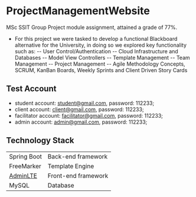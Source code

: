 # ProjectManagementWebsite
MSc SSIT Group Project module assignment, attained a grade of 77%.

- For this project we were tasked to develop a functional Blackboard alternative for the University, in doing so we explored key functionality such as:
  -- User Control/Authentication
  -- Cloud Infrastructure and Databases
  -- Model View Controllers
  -- Template Management
  -- Team Management
  -- Project Management
  -- Agile Methodology Concepts, SCRUM, KanBan Boards, Weekly Sprints and Client Driven Story Cards

## Test Account
- student account: student@gmail.com, password: 112233; 
- client account: client@gmail.com, password: 112233;
- facilitator account: facilitator@gmail.com, password: 112233;
- admin account: admin@gmail.com, password: 112233;

## Technology Stack

|   |   |
|---|---|
| Spring Boot  | Back-end framework  |
| FreeMarker  | Template Engine  |
| [AdminLTE](https://adminlte.io/docs/3.0/)  | Front-end framework  |
| MySQL | Database|
